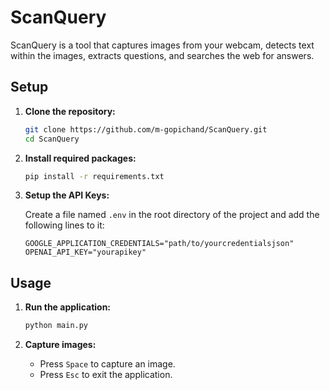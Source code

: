 # ScanQuery

ScanQuery is a tool that captures images from your webcam, detects text within the images, extracts questions, and searches the web for answers.

## Setup

1. **Clone the repository:**

    ```sh
    git clone https://github.com/m-gopichand/ScanQuery.git
    cd ScanQuery
    ```

2. **Install required packages:**

    ```sh
    pip install -r requirements.txt
    ```

3. **Setup the API Keys:**

    Create a file named `.env` in the root directory of the project and add the following lines to it:

    ```env
    GOOGLE_APPLICATION_CREDENTIALS="path/to/yourcredentialsjson"
    OPENAI_API_KEY="yourapikey"
    ```

## Usage

1. **Run the application:**

    ```sh
    python main.py
    ```

2. **Capture images:**

    - Press `Space` to capture an image.
    - Press `Esc` to exit the application.
